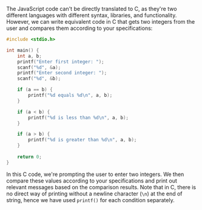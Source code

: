  The JavaScript code can't be directly translated to C, as they're two different languages with different syntax, libraries, and functionality. However, we can write equivalent code in C that gets two integers from the user and compares them according to your specifications:

```c
#include <stdio.h>

int main() {
    int a, b;
    printf("Enter first integer: ");
    scanf("%d", &a);
    printf("Enter second integer: ");
    scanf("%d", &b);

    if (a == b) {
        printf("%d equals %d\n", a, b);
    }

    if (a < b) {
        printf("%d is less than %d\n", a, b);
    }

    if (a > b) {
        printf("%d is greater than %d\n", a, b);
    }
    
    return 0;
}
```
In this C code, we're prompting the user to enter two integers. We then compare these values according to your specifications and print out relevant messages based on the comparison results. Note that in C, there is no direct way of printing without a newline character (`\n`) at the end of string, hence we have used `printf()` for each condition separately.
